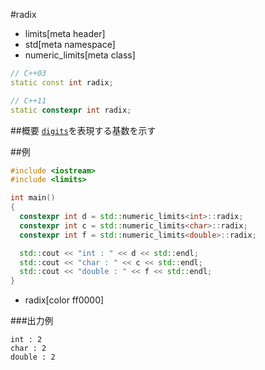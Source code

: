 #radix
* limits[meta header]
* std[meta namespace]
* numeric_limits[meta class]

```cpp
// C++03
static const int radix;

// C++11
static constexpr int radix;
```

##概要
[`digits`](./digits.md)を表現する基数を示す


##例
```cpp
#include <iostream>
#include <limits>

int main()
{
  constexpr int d = std::numeric_limits<int>::radix;
  constexpr int c = std::numeric_limits<char>::radix;
  constexpr int f = std::numeric_limits<double>::radix;

  std::cout << "int : " << d << std::endl;
  std::cout << "char : " << c << std::endl;
  std::cout << "double : " << f << std::endl;
}
```
* radix[color ff0000]

###出力例
```
int : 2
char : 2
double : 2
```


